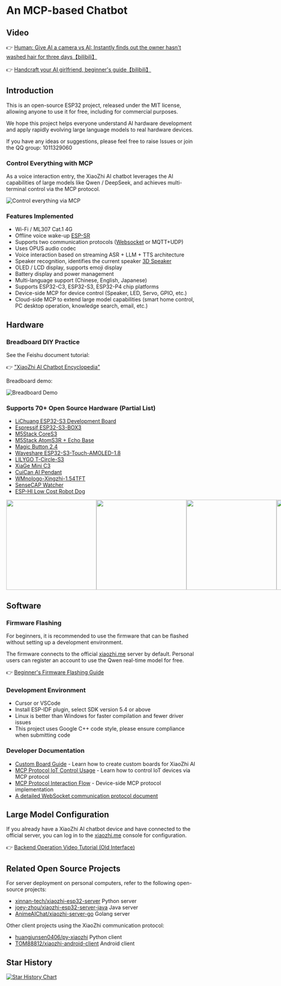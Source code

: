# An MCP-based Chatbot


## Video

👉 [Human: Give AI a camera vs AI: Instantly finds out the owner hasn't washed hair for three days【bilibili】](https://www.bilibili.com/video/BV1bpjgzKEhd/)

👉 [Handcraft your AI girlfriend, beginner's guide【bilibili】](https://www.bilibili.com/video/BV1XnmFYLEJN/)

## Introduction

This is an open-source ESP32 project, released under the MIT license, allowing anyone to use it for free, including for commercial purposes.

We hope this project helps everyone understand AI hardware development and apply rapidly evolving large language models to real hardware devices.

If you have any ideas or suggestions, please feel free to raise Issues or join the QQ group: 1011329060

### Control Everything with MCP

As a voice interaction entry, the XiaoZhi AI chatbot leverages the AI capabilities of large models like Qwen / DeepSeek, and achieves multi-terminal control via the MCP protocol.

![Control everything via MCP](docs/mcp-based-graph.jpg)

### Features Implemented

- Wi-Fi / ML307 Cat.1 4G
- Offline voice wake-up [ESP-SR](https://github.com/espressif/esp-sr)
- Supports two communication protocols ([Websocket](docs/websocket.md) or MQTT+UDP)
- Uses OPUS audio codec
- Voice interaction based on streaming ASR + LLM + TTS architecture
- Speaker recognition, identifies the current speaker [3D Speaker](https://github.com/modelscope/3D-Speaker)
- OLED / LCD display, supports emoji display
- Battery display and power management
- Multi-language support (Chinese, English, Japanese)
- Supports ESP32-C3, ESP32-S3, ESP32-P4 chip platforms
- Device-side MCP for device control (Speaker, LED, Servo, GPIO, etc.)
- Cloud-side MCP to extend large model capabilities (smart home control, PC desktop operation, knowledge search, email, etc.)

## Hardware

### Breadboard DIY Practice

See the Feishu document tutorial:

👉 ["XiaoZhi AI Chatbot Encyclopedia"](https://ccnphfhqs21z.feishu.cn/wiki/F5krwD16viZoF0kKkvDcrZNYnhb?from=from_copylink)

Breadboard demo:

![Breadboard Demo](docs/v1/wiring2.jpg)

### Supports 70+ Open Source Hardware (Partial List)

- <a href="https://oshwhub.com/li-chuang-kai-fa-ban/li-chuang-shi-zhan-pai-esp32-s3-kai-fa-ban" target="_blank" title="LiChuang ESP32-S3 Development Board">LiChuang ESP32-S3 Development Board</a>
- <a href="https://github.com/espressif/esp-box" target="_blank" title="Espressif ESP32-S3-BOX3">Espressif ESP32-S3-BOX3</a>
- <a href="https://docs.m5stack.com/zh_CN/core/CoreS3" target="_blank" title="M5Stack CoreS3">M5Stack CoreS3</a>
- <a href="https://docs.m5stack.com/en/atom/Atomic%20Echo%20Base" target="_blank" title="AtomS3R + Echo Base">M5Stack AtomS3R + Echo Base</a>
- <a href="https://gf.bilibili.com/item/detail/1108782064" target="_blank" title="Magic Button 2.4">Magic Button 2.4</a>
- <a href="https://www.waveshare.net/shop/ESP32-S3-Touch-AMOLED-1.8.htm" target="_blank" title="Waveshare ESP32-S3-Touch-AMOLED-1.8">Waveshare ESP32-S3-Touch-AMOLED-1.8</a>
- <a href="https://github.com/Xinyuan-LilyGO/T-Circle-S3" target="_blank" title="LILYGO T-Circle-S3">LILYGO T-Circle-S3</a>
- <a href="https://oshwhub.com/tenclass01/xmini_c3" target="_blank" title="XiaGe Mini C3">XiaGe Mini C3</a>
- <a href="https://oshwhub.com/movecall/cuican-ai-pendant-lights-up-y" target="_blank" title="Movecall CuiCan ESP32S3">CuiCan AI Pendant</a>
- <a href="https://github.com/WMnologo/xingzhi-ai" target="_blank" title="WMnologo-Xingzhi-1.54">WMnologo-Xingzhi-1.54TFT</a>
- <a href="https://www.seeedstudio.com/SenseCAP-Watcher-W1-A-p-5979.html" target="_blank" title="SenseCAP Watcher">SenseCAP Watcher</a>
- <a href="https://www.bilibili.com/video/BV1BHJtz6E2S/" target="_blank" title="ESP-HI Low Cost Robot Dog">ESP-HI Low Cost Robot Dog</a>

<div style="display: flex; justify-content: space-between;">
  <a href="docs/v1/lichuang-s3.jpg" target="_blank" title="LiChuang ESP32-S3 Development Board">
    <img src="docs/v1/lichuang-s3.jpg" width="240" />
  </a>
  <a href="docs/v1/espbox3.jpg" target="_blank" title="Espressif ESP32-S3-BOX3">
    <img src="docs/v1/espbox3.jpg" width="240" />
  </a>
  <a href="docs/v1/m5cores3.jpg" target="_blank" title="M5Stack CoreS3">
    <img src="docs/v1/m5cores3.jpg" width="240" />
  </a>
  <a href="docs/v1/atoms3r.jpg" target="_blank" title="AtomS3R + Echo Base">
    <img src="docs/v1/atoms3r.jpg" width="240" />
  </a>
  <a href="docs/v1/magiclick.jpg" target="_blank" title="Magic Button 2.4">
    <img src="docs/v1/magiclick.jpg" width="240" />
  </a>
  <a href="docs/v1/waveshare.jpg" target="_blank" title="Waveshare ESP32-S3-Touch-AMOLED-1.8">
    <img src="docs/v1/waveshare.jpg" width="240" />
  </a>
  <a href="docs/v1/lilygo-t-circle-s3.jpg" target="_blank" title="LILYGO T-Circle-S3">
    <img src="docs/v1/lilygo-t-circle-s3.jpg" width="240" />
  </a>
  <a href="docs/v1/xmini-c3.jpg" target="_blank" title="XiaGe Mini C3">
    <img src="docs/v1/xmini-c3.jpg" width="240" />
  </a>
  <a href="docs/v1/movecall-cuican-esp32s3.jpg" target="_blank" title="CuiCan">
    <img src="docs/v1/movecall-cuican-esp32s3.jpg" width="240" />
  </a>
  <a href="docs/v1/wmnologo_xingzhi_1.54.jpg" target="_blank" title="WMnologo-Xingzhi-1.54">
    <img src="docs/v1/wmnologo_xingzhi_1.54.jpg" width="240" />
  </a>
  <a href="docs/v1/sensecap_watcher.jpg" target="_blank" title="SenseCAP Watcher">
    <img src="docs/v1/sensecap_watcher.jpg" width="240" />
  </a>
  <a href="docs/v1/esp-hi.jpg" target="_blank" title="ESP-HI Low Cost Robot Dog">
    <img src="docs/v1/esp-hi.jpg" width="240" />
  </a>
</div>

## Software

### Firmware Flashing

For beginners, it is recommended to use the firmware that can be flashed without setting up a development environment.

The firmware connects to the official [xiaozhi.me](https://xiaozhi.me) server by default. Personal users can register an account to use the Qwen real-time model for free.

👉 [Beginner's Firmware Flashing Guide](https://ccnphfhqs21z.feishu.cn/wiki/Zpz4wXBtdimBrLk25WdcXzxcnNS)

### Development Environment

- Cursor or VSCode
- Install ESP-IDF plugin, select SDK version 5.4 or above
- Linux is better than Windows for faster compilation and fewer driver issues
- This project uses Google C++ code style, please ensure compliance when submitting code

### Developer Documentation

- [Custom Board Guide](main/boards/README.md) - Learn how to create custom boards for XiaoZhi AI
- [MCP Protocol IoT Control Usage](docs/mcp-usage.md) - Learn how to control IoT devices via MCP protocol
- [MCP Protocol Interaction Flow](docs/mcp-protocol.md) - Device-side MCP protocol implementation
- [A detailed WebSocket communication protocol document](docs/websocket.md)

## Large Model Configuration

If you already have a XiaoZhi AI chatbot device and have connected to the official server, you can log in to the [xiaozhi.me](https://xiaozhi.me) console for configuration.

👉 [Backend Operation Video Tutorial (Old Interface)](https://www.bilibili.com/video/BV1jUCUY2EKM/)

## Related Open Source Projects

For server deployment on personal computers, refer to the following open-source projects:

- [xinnan-tech/xiaozhi-esp32-server](https://github.com/xinnan-tech/xiaozhi-esp32-server) Python server
- [joey-zhou/xiaozhi-esp32-server-java](https://github.com/joey-zhou/xiaozhi-esp32-server-java) Java server
- [AnimeAIChat/xiaozhi-server-go](https://github.com/AnimeAIChat/xiaozhi-server-go) Golang server

Other client projects using the XiaoZhi communication protocol:

- [huangjunsen0406/py-xiaozhi](https://github.com/huangjunsen0406/py-xiaozhi) Python client
- [TOM88812/xiaozhi-android-client](https://github.com/TOM88812/xiaozhi-android-client) Android client

## Star History

<a href="https://star-history.com/#78/xiaozhi-esp32&Date">
 <picture>
   <source media="(prefers-color-scheme: dark)" srcset="https://api.star-history.com/svg?repos=78/xiaozhi-esp32&type=Date&theme=dark" />
   <source media="(prefers-color-scheme: light)" srcset="https://api.star-history.com/svg?repos=78/xiaozhi-esp32&type=Date" />
   <img alt="Star History Chart" src="https://api.star-history.com/svg?repos=78/xiaozhi-esp32&type=Date" />
 </picture>
</a> 
